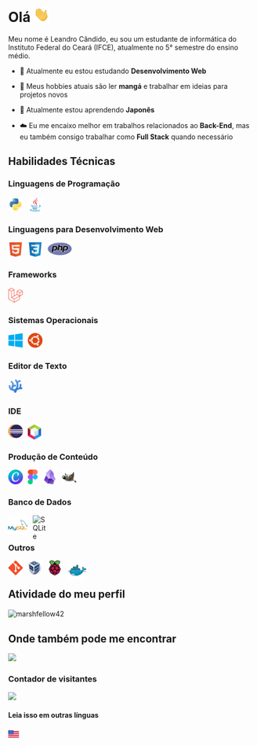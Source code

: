 # Olá <img width="32px" src="Assets/wave.gif" />
Meu nome é Leandro Cândido, eu sou um estudante de informática do Instituto Federal do Ceará (IFCE), atualmente no 5° semestre do ensino médio.

- 🔭 Atualmente eu estou estudando **Desenvolvimento Web**

- 💬 Meus hobbies atuais são ler **mangá** e trabalhar em ideias para projetos novos

- 🌱 Atualmente estou aprendendo **Japonês**

- ☁️ Eu me encaixo melhor em trabalhos relacionados ao **Back-End**, mas eu também consigo trabalhar como **Full Stack** quando necessário

## Habilidades Técnicas

### Linguagens de Programação
<img align="left" title="Python" width="30px" style="padding-right:10px;" src="Assets/python-original.svg" />
<img align="left" title="Java" width="30px" style="padding-right:10px;" src="Assets/java-original.svg"/>

<br/>

#

### Linguagens para Desenvolvimento Web
<img align="left" title="HTML" width="30px" style="padding-right:10px;" src="Assets/html5-original.svg" />
<img align="left" title="CSS" width="30px" style="padding-right:10px;" src="Assets/css3-original.svg" />
<img align="left" title="PHP" width="50px" style="padding-right:10px;" src="Assets/PHP-logo.svg" />

<br/>

#

### Frameworks
<img align="left" title="Laravel" width="30px" style="padding-right:10px;" src="Assets/laravel-original.svg" />

<br/>

#

### Sistemas Operacionais
<img align="left" title="Windows" width="30px" style="padding-right:10px;" src="Assets/windows8-original.svg" />
<img align="left" title="Ubuntu" width="30px" style="padding-right:10px;" src="Assets/ubuntu-4-logo-svg-vector.svg" />

<br/>

#

### Editor de Texto
<img align="left" title="VSCodium" width="30px" style="padding-right:10px;" src="Assets/paulo22s.png" />

<br/>

#

### IDE
<img align="left" title="Eclipse" width="30px" style="padding-right:10px;" src="Assets/NicePng_eclipse-png_2648074.png" />
<img align="left" title="Netbeans" width="27px" style="padding-right:10px;" src="Assets/Apache_NetBeans_Logo.svg" />

<br/>

#

### Produção de Conteúdo
<img align="left" title="Canva" width="30px" style="padding-right:10px;" src="Assets/Canva_icon_2021.svg" />
<img align="left" title="Figma" width="20px" style="padding-right:10px;" src="Assets/Figma-logo.svg" />
<img align="left" title="Obsidian" width="30px" style="padding-right:10px;" src="Assets/2023_Obsidian_logo.svg" />
<img align="left" title="GIMP" width="30px" style="padding-right:10px;" src="Assets/The_GIMP_icon_-_gnome.svg" />

<br/>

#

### Banco de Dados
<img align="left" title="MySQL" width="40px" style="padding-right:10px;" src="Assets/mysql-original-wordmark.svg" />
<img align="left" title="SQLite" width="30px" style="padding-right:10px;" src="Assets/Sqlite-square-icon.svg" />

<br/>

#

### Outros
<img align="left" title="Git" width="30px" style="padding-right:10px;" src="Assets/git-original.svg" />
<img align="left" title="VirtualBox" width="30px" style="padding-right:10px;" src="Assets/Virtualbox_logo.png" />
<img align="left" title="Raspberry Pi" width="30px" style="padding-right:10px;" src="Assets/raspberrypi-original.svg" />
<img align="left" title="Docker" width="40px" style="padding-right:10px;" src="Assets/docker-original.svg" />
<br/>

<!--

#

### O que eu quero aprender
<img align="left" title="Rust" width="38px" style="padding-right:10px;" src="Assets/rust-logo-512x512.png" />
<img align="left" title="C++" width="35px" style="padding-right:10px;" src="Assets/cplusplus-original.svg" />
<img align="left" title="Kotlin" width="30px" style="padding-right:10px;" src="Assets/Kotlin_Icon.svg" />

<br/>

-->

#

## Atividade do meu perfil
<p><img align="center" src="https://github-readme-stats.vercel.app/api?username=marshfellow42&show_icons=true&locale=pt-br&theme=algolia&hide_border=true" alt="marshfellow42" /></p>

## Onde também pode me encontrar
<div align="left">
<a href="mailto:leandrocandido6@protonmail.com"> <img src="https://img.shields.io/badge/ProtonMail-8B89CC?style=for-the-badge&logo=protonmail&logoColor=white" style="padding-right:10px" ></a> 
</div>

### Contador de visitantes
![](https://komarev.com/ghpvc/?username=marshfellow42&style=flat-square&label=Vizualizações+do+perfil)

#### Leia isso em outras línguas
<kbd>[<img title="Inglês" src="Assets/usa.png" width="22">](Translations/README_en.md)</kbd>

